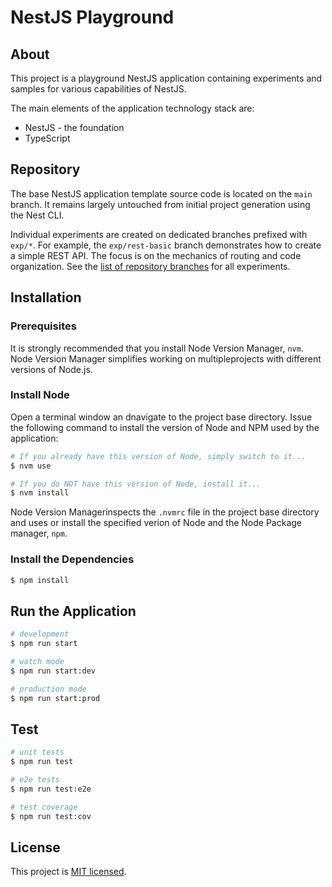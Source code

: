 # NestJS Playground

## About

This project is a playground NestJS application containing experiments and samples for various capabilities of NestJS.

The main elements of the application technology stack are:

- NestJS - the foundation
- TypeScript

## Repository

The base NestJS application template source code is located on the `main` branch. It remains largely untouched from initial project generation using the Nest CLI.

Individual experiments are created on dedicated branches prefixed with `exp/*`. For example, the `exp/rest-basic` branch demonstrates how to create a simple REST API. The focus is on the mechanics of routing and code organization. See the [list of repository branches](https://github.com/mwarman/nest-playground/branches/all) for all experiments.

## Installation

### Prerequisites

It is strongly recommended that you install Node Version Manager, `nvm`. Node Version Manager simplifies working on multipleprojects with different versions of Node.js.

### Install Node

Open a terminal window an dnavigate to the project base directory. Issue the following command to install the version of Node and NPM used by the application:

```bash
# If you already have this version of Node, simply switch to it...
$ nvm use

# If you do NOT have this version of Node, install it...
$ nvm install
```

Node Version Managerinspects the `.nvmrc` file in the project base directory and uses or install the specified verion of Node and the Node Package manager, `npm`.

### Install the Dependencies

```bash
$ npm install
```

## Run the Application

```bash
# development
$ npm run start

# watch mode
$ npm run start:dev

# production mode
$ npm run start:prod
```

## Test

```bash
# unit tests
$ npm run test

# e2e tests
$ npm run test:e2e

# test coverage
$ npm run test:cov
```

## License

This project is [MIT licensed](LICENSE).
